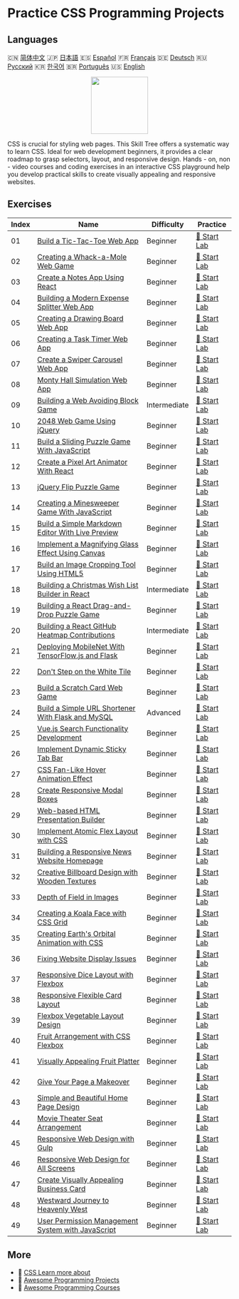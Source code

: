 # Practice CSS Programming Projects

## Languages

🇨🇳 [简体中文](README_zh.md) 🇯🇵 [日本語](README_ja.md) 🇪🇸 [Español](README_es.md) 🇫🇷 [Français](README_fr.md) 🇩🇪 [Deutsch](README_de.md) 🇷🇺 [Русский](README_ru.md) 🇰🇷 [한국어](README_ko.md) 🇧🇷 [Português](README_pt.md) 🇺🇸 [English](README.md) 

<div align="center">
<img width="128px" src="https://file.labex.io/path/YheSJQuYYCNJ.png">
</div>

CSS is crucial for styling web pages. This Skill Tree offers a systematic way to learn CSS. Ideal for web development beginners, it provides a clear roadmap to grasp selectors, layout, and responsive design. Hands - on, non - video courses and coding exercises in an interactive CSS playground help you develop practical skills to create visually appealing and responsive websites.

## Exercises

|   Index | Name                                                                                                                                    | Difficulty   | Practice                                                                                           |
|---------|-----------------------------------------------------------------------------------------------------------------------------------------|--------------|----------------------------------------------------------------------------------------------------|
|      01 | [Build a Tic-Tac-Toe Web App](https://labex.io/courses/project-build-a-tic-tac-toe-web-app)                                             | Beginner     | [🚀 Start Lab](https://labex.io/courses/project-build-a-tic-tac-toe-web-app)                       |
|      02 | [Creating a Whack-a-Mole Web Game](https://labex.io/courses/project-creating-a-whack-a-mole-web-game)                                   | Beginner     | [🚀 Start Lab](https://labex.io/courses/project-creating-a-whack-a-mole-web-game)                  |
|      03 | [Create a Notes App Using React](https://labex.io/courses/project-create-a-notes-app-using-react)                                       | Beginner     | [🚀 Start Lab](https://labex.io/courses/project-create-a-notes-app-using-react)                    |
|      04 | [Building a Modern Expense Splitter Web App](https://labex.io/courses/project-building-a-expense-splitter-web-app)                      | Beginner     | [🚀 Start Lab](https://labex.io/courses/project-building-a-expense-splitter-web-app)               |
|      05 | [Creating a Drawing Board Web App](https://labex.io/courses/project-creating-a-drawing-board-web-app)                                   | Beginner     | [🚀 Start Lab](https://labex.io/courses/project-creating-a-drawing-board-web-app)                  |
|      06 | [Creating a Task Timer Web App](https://labex.io/courses/project-creating-a-task-timer-web-app)                                         | Beginner     | [🚀 Start Lab](https://labex.io/courses/project-creating-a-task-timer-web-app)                     |
|      07 | [Create a Swiper Carousel Web App](https://labex.io/courses/project-create-a-swiper-carousel-web-app)                                   | Beginner     | [🚀 Start Lab](https://labex.io/courses/project-create-a-swiper-carousel-web-app)                  |
|      08 | [Monty Hall Simulation Web App](https://labex.io/courses/project-monty-hall-problem-simulation-web-app)                                 | Beginner     | [🚀 Start Lab](https://labex.io/courses/project-monty-hall-problem-simulation-web-app)             |
|      09 | [Building a Web Avoiding Block Game](https://labex.io/courses/project-building-a-web-avoiding-block-game)                               | Intermediate | [🚀 Start Lab](https://labex.io/courses/project-building-a-web-avoiding-block-game)                |
|      10 | [2048 Web Game Using jQuery](https://labex.io/courses/project-2048-web-game-using-jquery)                                               | Beginner     | [🚀 Start Lab](https://labex.io/courses/project-2048-web-game-using-jquery)                        |
|      11 | [Build a Sliding Puzzle Game With JavaScript](https://labex.io/courses/project-build-a-sliding-puzzle-game-with-javascript)             | Beginner     | [🚀 Start Lab](https://labex.io/courses/project-build-a-sliding-puzzle-game-with-javascript)       |
|      12 | [Create a Pixel Art Animator With React](https://labex.io/courses/project-create-a-pixel-art-animator-with-react)                       | Beginner     | [🚀 Start Lab](https://labex.io/courses/project-create-a-pixel-art-animator-with-react)            |
|      13 | [jQuery Flip Puzzle Game](https://labex.io/courses/project-jquery-flip-puzzle-game)                                                     | Beginner     | [🚀 Start Lab](https://labex.io/courses/project-jquery-flip-puzzle-game)                           |
|      14 | [Creating a Minesweeper Game With JavaScript](https://labex.io/courses/project-creating-a-minesweeper-game-with-javascript)             | Beginner     | [🚀 Start Lab](https://labex.io/courses/project-creating-a-minesweeper-game-with-javascript)       |
|      15 | [Build a Simple Markdown Editor With Live Preview](https://labex.io/courses/project-build-a-simple-markdown-editor-with-live-preview)   | Beginner     | [🚀 Start Lab](https://labex.io/courses/project-build-a-simple-markdown-editor-with-live-preview)  |
|      16 | [Implement a Magnifying Glass Effect Using Canvas](https://labex.io/courses/project-implement-a-magnifying-glass-effect-using-canvas)   | Beginner     | [🚀 Start Lab](https://labex.io/courses/project-implement-a-magnifying-glass-effect-using-canvas)  |
|      17 | [Build an Image Cropping Tool Using HTML5](https://labex.io/courses/project-build-an-image-cropping-tool-using-html5)                   | Beginner     | [🚀 Start Lab](https://labex.io/courses/project-build-an-image-cropping-tool-using-html5)          |
|      18 | [Building a Christmas Wish List Builder in React](https://labex.io/courses/project-building-a-christmas-wish-list-builder-in-react)     | Intermediate | [🚀 Start Lab](https://labex.io/courses/project-building-a-christmas-wish-list-builder-in-react)   |
|      19 | [Building a React Drag-and-Drop Puzzle Game](https://labex.io/courses/project-building-a-react-drag-and-drop-puzzle-game)               | Beginner     | [🚀 Start Lab](https://labex.io/courses/project-building-a-react-drag-and-drop-puzzle-game)        |
|      20 | [Building a React GitHub Heatmap Contributions](https://labex.io/courses/project-building-a-react-github-heatmap-contributions)         | Intermediate | [🚀 Start Lab](https://labex.io/courses/project-building-a-react-github-heatmap-contributions)     |
|      21 | [Deploying MobileNet With TensorFlow.js and Flask](https://labex.io/courses/project-deploying-mobilenet-with-tensorflowjs-and-flask)    | Beginner     | [🚀 Start Lab](https://labex.io/courses/project-deploying-mobilenet-with-tensorflowjs-and-flask)   |
|      22 | [Don't Step on the White Tile](https://labex.io/courses/project-dont-step-on-the-white-tile)                                            | Beginner     | [🚀 Start Lab](https://labex.io/courses/project-dont-step-on-the-white-tile)                       |
|      23 | [Build a Scratch Card Web Game](https://labex.io/courses/project-scratch-card-game)                                                     | Beginner     | [🚀 Start Lab](https://labex.io/courses/project-scratch-card-game)                                 |
|      24 | [Build a Simple URL Shortener With Flask and MySQL](https://labex.io/courses/project-build-a-simple-url-shortener-with-flask-and-mysql) | Advanced     | [🚀 Start Lab](https://labex.io/courses/project-build-a-simple-url-shortener-with-flask-and-mysql) |
|      25 | [Vue.js Search Functionality Development](https://labex.io/courses/project-do-a-search)                                                 | Beginner     | [🚀 Start Lab](https://labex.io/courses/project-do-a-search)                                       |
|      26 | [Implement Dynamic Sticky Tab Bar](https://labex.io/courses/project-dynamic-tab-bar)                                                    | Beginner     | [🚀 Start Lab](https://labex.io/courses/project-dynamic-tab-bar)                                   |
|      27 | [CSS Fan-Like Hover Animation Effect](https://labex.io/courses/project-unfold-your-fan)                                                 | Beginner     | [🚀 Start Lab](https://labex.io/courses/project-unfold-your-fan)                                   |
|      28 | [Create Responsive Modal Boxes](https://labex.io/courses/project-naughty-modal-box)                                                     | Beginner     | [🚀 Start Lab](https://labex.io/courses/project-naughty-modal-box)                                 |
|      29 | [Web-based HTML Presentation Builder](https://labex.io/courses/project-web-ppt)                                                         | Beginner     | [🚀 Start Lab](https://labex.io/courses/project-web-ppt)                                           |
|      30 | [Implement Atomic Flex Layout with CSS](https://labex.io/courses/project-atomic-css)                                                    | Beginner     | [🚀 Start Lab](https://labex.io/courses/project-atomic-css)                                        |
|      31 | [Building a Responsive News Website Homepage](https://labex.io/courses/project-creating-website-homepage)                               | Beginner     | [🚀 Start Lab](https://labex.io/courses/project-creating-website-homepage)                         |
|      32 | [Creative Billboard Design with Wooden Textures](https://labex.io/courses/project-creative-billboard)                                   | Beginner     | [🚀 Start Lab](https://labex.io/courses/project-creative-billboard)                                |
|      33 | [Depth of Field in Images](https://labex.io/courses/project-depth-of-field-in-images)                                                   | Beginner     | [🚀 Start Lab](https://labex.io/courses/project-depth-of-field-in-images)                          |
|      34 | [Creating a Koala Face with CSS Grid](https://labex.io/courses/project-draw-a-koala)                                                    | Beginner     | [🚀 Start Lab](https://labex.io/courses/project-draw-a-koala)                                      |
|      35 | [Creating Earth's Orbital Animation with CSS](https://labex.io/courses/project-exploring-the-earth)                                     | Beginner     | [🚀 Start Lab](https://labex.io/courses/project-exploring-the-earth)                               |
|      36 | [Fixing Website Display Issues](https://labex.io/courses/project-fix-website-display)                                                   | Beginner     | [🚀 Start Lab](https://labex.io/courses/project-fix-website-display)                               |
|      37 | [Responsive Dice Layout with Flexbox](https://labex.io/courses/project-flex-dice-layout)                                                | Beginner     | [🚀 Start Lab](https://labex.io/courses/project-flex-dice-layout)                                  |
|      38 | [Responsive Flexible Card Layout](https://labex.io/courses/project-flexible-card)                                                       | Beginner     | [🚀 Start Lab](https://labex.io/courses/project-flexible-card)                                     |
|      39 | [Flexbox Vegetable Layout Design](https://labex.io/courses/project-fresh-vegetables)                                                    | Beginner     | [🚀 Start Lab](https://labex.io/courses/project-fresh-vegetables)                                  |
|      40 | [Fruit Arrangement with CSS Flexbox](https://labex.io/courses/project-fruit-arrangement)                                                | Beginner     | [🚀 Start Lab](https://labex.io/courses/project-fruit-arrangement)                                 |
|      41 | [Visually Appealing Fruit Platter](https://labex.io/courses/project-fruit-platter)                                                      | Beginner     | [🚀 Start Lab](https://labex.io/courses/project-fruit-platter)                                     |
|      42 | [Give Your Page a Makeover](https://labex.io/courses/project-give-your-page-a-makeover)                                                 | Beginner     | [🚀 Start Lab](https://labex.io/courses/project-give-your-page-a-makeover)                         |
|      43 | [Simple and Beautiful Home Page Design](https://labex.io/courses/project-labex-knowledge-network)                                       | Beginner     | [🚀 Start Lab](https://labex.io/courses/project-labex-knowledge-network)                           |
|      44 | [Movie Theater Seat Arrangement](https://labex.io/courses/project-movie-theater-seat-arrangement)                                       | Beginner     | [🚀 Start Lab](https://labex.io/courses/project-movie-theater-seat-arrangement)                    |
|      45 | [Responsive Web Design with Gulp](https://labex.io/courses/project-responsive-page-layout)                                              | Beginner     | [🚀 Start Lab](https://labex.io/courses/project-responsive-page-layout)                            |
|      46 | [Responsive Web Design for All Screens](https://labex.io/courses/project-responsive-web-design)                                         | Beginner     | [🚀 Start Lab](https://labex.io/courses/project-responsive-web-design)                             |
|      47 | [Create Visually Appealing Business Card](https://labex.io/courses/project-user-business-cards)                                         | Beginner     | [🚀 Start Lab](https://labex.io/courses/project-user-business-cards)                               |
|      48 | [Westward Journey to Heavenly West](https://labex.io/courses/project-westward-journey-to-heavenly-west)                                 | Beginner     | [🚀 Start Lab](https://labex.io/courses/project-westward-journey-to-heavenly-west)                 |
|      49 | [User Permission Management System with JavaScript](https://labex.io/courses/project-permission-management)                             | Beginner     | [🚀 Start Lab](https://labex.io/courses/project-permission-management)                             |

## More

- 🔗 [CSS Learn more about](https://labex.io/skilltrees/css)
- 🔗 [Awesome Programming Projects](https://github.com/labex-labs/awesome-programming-projects)
- 🔗 [Awesome Programming Courses](https://github.com/labex-labs/awesome-programming-courses)


